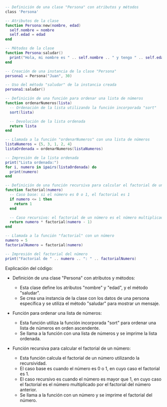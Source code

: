 ```lua
-- Definición de una clase "Persona" con atributos y métodos
class 'Persona'

-- Atributos de la clase
function Persona:new(nombre, edad)
  self.nombre = nombre
  self.edad = edad
end

-- Métodos de la clase
function Persona:saludar()
  print("Hola, mi nombre es " .. self.nombre .. " y tengo " .. self.edad .. " años.")
end

-- Creación de una instancia de la clase "Persona"
persona1 = Persona("Juan", 30)

-- Uso del método "saludar" de la instancia creada
persona1:saludar()

-- Definición de una función para ordenar una lista de números
function ordenarNumeros(lista)
  -- Ordenación de la lista utilizando la función incorporada "sort"
  sort(lista)

  -- Devolución de la lista ordenada
  return lista
end

-- Llamada a la función "ordenarNumeros" con una lista de números
listaNumeros = {5, 3, 1, 2, 4}
listaOrdenada = ordenarNumeros(listaNumeros)

-- Impresión de la lista ordenada
print("Lista ordenada:")
for i, numero in ipairs(listaOrdenada) do
  print(numero)
end

-- Definición de una función recursiva para calcular el factorial de un número
function factorial(numero)
  -- Caso base: si el número es 0 o 1, el factorial es 1
  if numero <= 1 then
    return 1
  end

  -- Caso recursivo: el factorial de un número es el número multiplicado por el factorial del número anterior
  return numero * factorial(numero - 1)
end

-- Llamada a la función "factorial" con un número
numero = 5
factorialNumero = factorial(numero)

-- Impresión del factorial del número
print("Factorial de " .. numero .. ": " .. factorialNumero)
```

Explicación del código:

- Definición de una clase "Persona" con atributos y métodos:
  - Esta clase define los atributos "nombre" y "edad", y el método "saludar".
  - Se crea una instancia de la clase con los datos de una persona específica y se utiliza el método "saludar" para mostrar un mensaje.

- Función para ordenar una lista de números:
  - Esta función utiliza la función incorporada "sort" para ordenar una lista de números en orden ascendente.
  - Se llama a la función con una lista de números y se imprime la lista ordenada.

- Función recursiva para calcular el factorial de un número:
  - Esta función calcula el factorial de un número utilizando la recursividad.
  - El caso base es cuando el número es 0 o 1, en cuyo caso el factorial es 1.
  - El caso recursivo es cuando el número es mayor que 1, en cuyo caso el factorial es el número multiplicado por el factorial del número anterior.
  - Se llama a la función con un número y se imprime el factorial del número.
